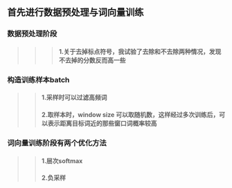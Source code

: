 ## 首先进行数据预处理与词向量训练
### 数据预处理阶段
>>>#### 1.关于去掉标点符号，我试验了去除和不去除两种情况，发现不去掉的分数反而高一些
### 构造训练样本batch
>>#### 1.采样时可以过滤高频词
>>#### 2.取样本时，window size 可以取随机数，这样经过多次训练后，可以表示距离目标词近的那些窗口词概率较高
### 词向量训练阶段有两个优化方法
>>#### 1.层次softmax
>>#### 2.负采样
